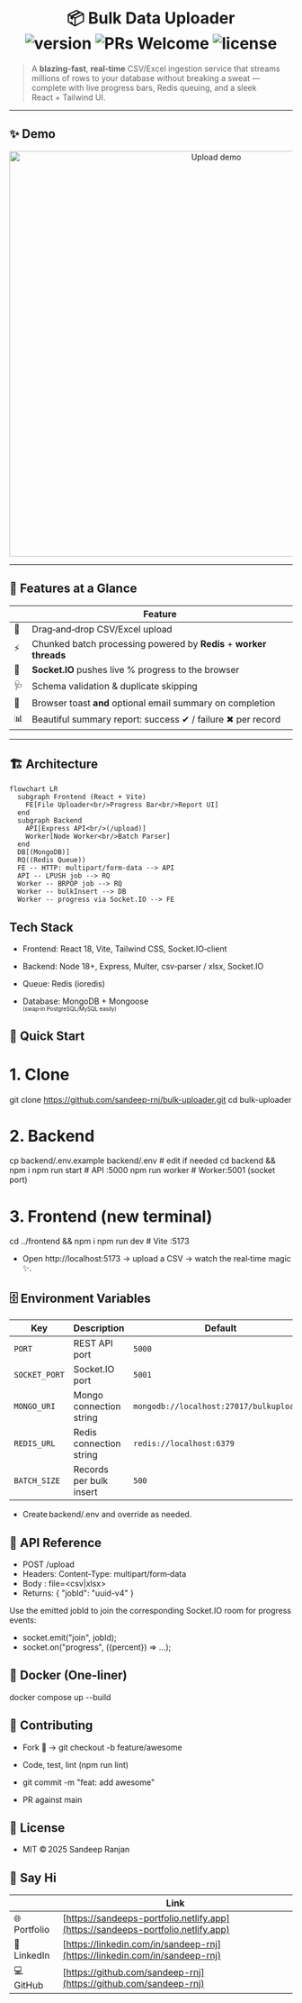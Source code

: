 <h1 align="center">
  📦 Bulk Data Uploader
  <br/>
  <img src="https://img.shields.io/badge/version-1.0.0-blue.svg" alt="version"/>
  <img src="https://img.shields.io/badge/PRs-welcome-brightgreen.svg" alt="PRs Welcome"/>
  <img src="https://img.shields.io/badge/License-MIT-yellow.svg" alt="license"/>
</h1>

> A **blazing‑fast**, **real‑time** CSV/Excel ingestion service that streams millions of rows to your database without breaking a sweat — complete with live progress bars, Redis queuing, and a sleek React + Tailwind UI.

---

## ✨ Demo

<p align="center">
  <img src="docs/demo_upload.gif" alt="Upload demo" width="720"/>
</p>

---

## 🚀 Features at a Glance
| | Feature |
|---|---|
| 📂 | Drag‑and‑drop CSV/Excel upload |
| ⚡ | Chunked batch processing powered by **Redis** + **worker threads** |
| 🔄 | **Socket.IO** pushes live % progress to the browser |
| 🩺 | Schema validation & duplicate skipping |
| 📨 | Browser toast **and** optional email summary on completion |
| 📊 | Beautiful summary report: success ✔︎ / failure ✖︎ per record |

---

## 🏗️ Architecture

```mermaid
flowchart LR
  subgraph Frontend (React + Vite)
    FE[File Uploader<br/>Progress Bar<br/>Report UI]
  end
  subgraph Backend
    API[Express API<br/>(/upload)]
    Worker[Node Worker<br/>Batch Parser]
  end
  DB[(MongoDB)]
  RQ((Redis Queue))
  FE -- HTTP: multipart/form‑data --> API
  API -- LPUSH job --> RQ
  Worker -- BRPOP job --> RQ
  Worker -- bulkInsert --> DB
  Worker -- progress via Socket.IO --> FE

```
## Tech Stack
- Frontend: React 18, Vite, Tailwind CSS, Socket.IO‑client

- Backend: Node 18+, Express, Multer, csv‑parser / xlsx, Socket.IO

- Queue: Redis (ioredis)

- Database: MongoDB + Mongoose<br/><sub><sup>(swap‐in PostgreSQL/MySQL easily)</sup></sub>

## 🔧 Quick Start
# 1. Clone
git clone https://github.com/sandeep-rnj/bulk-uploader.git
cd bulk-uploader

# 2. Backend
cp backend/.env.example backend/.env       # edit if needed
cd backend && npm i
npm run start                              # API  :5000
npm run worker                             # Worker:5001 (socket port)

# 3. Frontend (new terminal)
cd ../frontend && npm i
npm run dev                                # Vite :5173

 - Open http://localhost:5173 → upload a CSV → watch the real‑time magic ✨.

## 🗄️ Environment Variables
| Key           | Description             | Default                                  |
| ------------- | ----------------------- | ---------------------------------------- |
| `PORT`        | REST API port           | `5000`                                   |
| `SOCKET_PORT` | Socket.IO port          | `5001`                                   |
| `MONGO_URI`   | Mongo connection string | `mongodb://localhost:27017/bulkuploader` |
| `REDIS_URL`   | Redis connection string | `redis://localhost:6379`                 |
| `BATCH_SIZE`  | Records per bulk insert | `500`                                    |

- Create backend/.env and override as needed.

## 📑 API Reference

- POST /upload
- Headers: Content‑Type: multipart/form‑data
- Body   : file=<csv|xlsx>
- Returns: { "jobId": "uuid-v4" }

Use the emitted jobId to join the corresponding Socket.IO room for progress events:
- socket.emit("join", jobId);
- socket.on("progress", ({percent}) => ...);

## 🐳 Docker (One‑liner)
docker compose up --build

## 🤝 Contributing

- Fork 📌 → git checkout -b feature/awesome

- Code, test, lint (npm run lint)

- git commit -m "feat: add awesome"

- PR against main

## 📜 License
- MIT © 2025 Sandeep Ranjan

## 👋 Say Hi
|              | Link                                                                             |
| ------------ | -------------------------------------------------------------------------------- |
| 🌐 Portfolio | [https://sandeeps-portfolio.netlify.app](https://sandeeps-portfolio.netlify.app) |
| 💼 LinkedIn  | [https://linkedin.com/in/sandeep-rnj](https://linkedin.com/in/sandeep-rnj)       |
| 💻 GitHub    | [https://github.com/sandeep-rnj](https://github.com/sandeep-rnj)                 |


